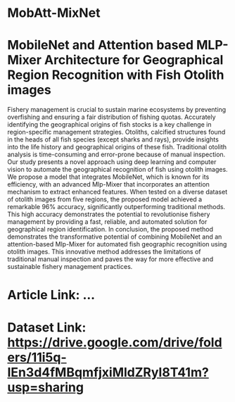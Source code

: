 # MobAtt-MixNet
# MobileNet and Attention based MLP-Mixer Architecture for Geographical Region Recognition with Fish Otolith images
Fishery management is crucial to sustain marine ecosystems by preventing overfishing and ensuring a fair distribution of fishing quotas. Accurately identifying the geographical origins of fish stocks is a key challenge in region-specific management strategies. Otoliths, calcified structures found in the heads of all fish species (except sharks and rays), provide insights into the life history and geographical origins of these fish. Traditional otolith analysis is time-consuming and error-prone because of manual inspection. Our study presents a novel approach using deep learning and computer vision to automate the geographical recognition of fish using otolith images. We propose a model that integrates MobileNet, which is known for its efficiency, with an advanced Mlp-Mixer that incorporates an attention mechanism to extract enhanced features. When tested on a diverse dataset of otolith images from five regions, the proposed model achieved a remarkable 96% accuracy, significantly outperforming traditional methods. This high accuracy demonstrates the potential to revolutionise fishery management by providing a fast, reliable, and automated solution for geographical region identification. In conclusion, the proposed method demonstrates the transformative potential of combining MobileNet and an attention-based Mlp-Mixer for automated fish geographic recognition using otolith images. This innovative method addresses the limitations of traditional manual inspection and paves the way for more effective and sustainable fishery management practices.

# Article Link: ...
# Dataset Link: https://drive.google.com/drive/folders/11i5q-IEn3d4fMBqmfjxiMldZRyI8T41m?usp=sharing
